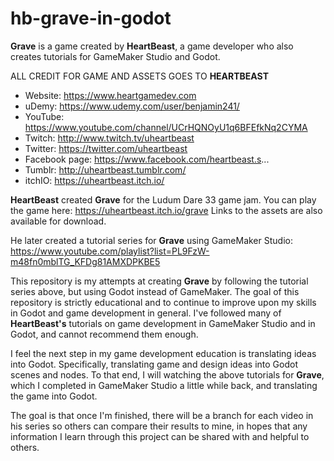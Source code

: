# hb-grave-in-godot

**Grave** is a game created by **HeartBeast**, a game developer who also creates tutorials for GameMaker Studio and Godot.

ALL CREDIT FOR GAME AND ASSETS GOES TO **HEARTBEAST**
- Website:	 	https://www.heartgamedev.com
- uDemy:	 		https://www.udemy.com/user/benjamin241/
- YouTube: 		https://www.youtube.com/channel/UCrHQNOyU1q6BFEfkNq2CYMA
- Twitch: 		http://www.twitch.tv/uheartbeast
- Twitter: 		https://twitter.com/uheartbeast
- Facebook page: 	https://www.facebook.com/heartbeast.s...
- Tumblr: 		http://uheartbeast.tumblr.com/
- itchIO:			https://uheartbeast.itch.io/


**HeartBeast** created **Grave** for the Ludum Dare 33 game jam. You can play the game here: https://uheartbeast.itch.io/grave Links to the assets are also available for download. 

He later created a tutorial series for **Grave** using GameMaker Studio: https://www.youtube.com/playlist?list=PL9FzW-m48fn0mblTG_KFDg81AMXDPKBE5

This repository is my attempts at creating **Grave** by following the tutorial series above, but using Godot instead of GameMaker. The goal of this repository is strictly educational and to continue to improve upon my skills in Godot and game development in general. I've followed many of **HeartBeast's** tutorials on game development in GameMaker Studio and in Godot, and cannot recommend them enough.
 
I feel the next step in my game development education is translating ideas into Godot. Specifically, translating game and design ideas into Godot scenes and nodes. To that end, I will watching the above tutorials for **Grave**, which I completed in GameMaker Studio a little while back, and translating the game into Godot. 

The goal is that once I'm finished, there will be a branch for each video in his series so others can compare their results to mine, in hopes that any information I learn through this project can be shared with and helpful to others.